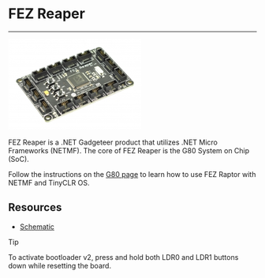 # FEZ Reaper
---
![FEZ Reaper](images/fez-reaper.jpg)

FEZ Reaper is a .NET Gadgeteer product that utilizes .NET Micro Frameworks (NETMF). The core of FEZ Reaper is the G80 System on Chip (SoC).

Follow the instructions on the [G80 page](../scm/g80.md) to learn how to use FEZ Raptor with NETMF and TinyCLR OS.

## Resources
* [Schematic](http://files.ghielectronics.com/downloads/Schematics/FEZ/FEZ%20Reaper%20Schematic.pdf)

> [!Tip]
> To activate bootloader v2, press and hold both LDR0 and LDR1 buttons down while resetting the board.

